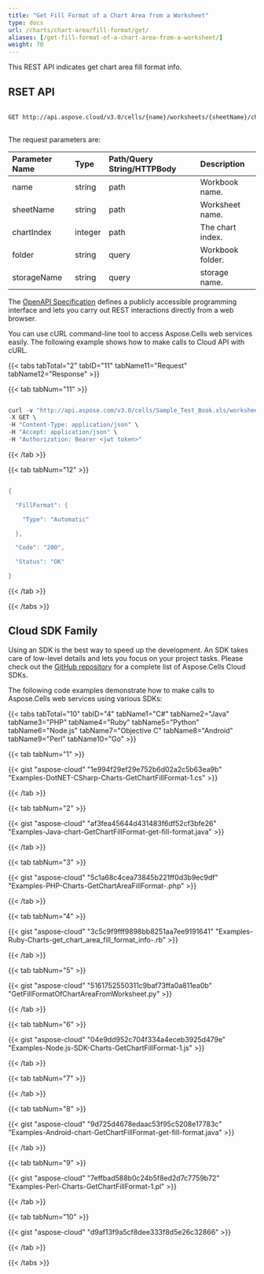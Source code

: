 ```yaml
---
title: "Get Fill Format of a Chart Area from a Worksheet"
type: docs
url: /charts/chart-area/fill-format/get/
aliases: [/get-fill-format-of-a-chart-area-from-a-worksheet/]
weight: 70
---
```


This REST API indicates get chart area fill format info.
 
## RSET API
 
```bash
 
GET http://api.aspose.cloud/v3.0/cells/{name}/worksheets/{sheetName}/charts/{chartIndex}/chartArea/fillFormat
 
```
The request parameters are: 
 
| Parameter Name | Type | Path/Query String/HTTPBody | Description| 
| :- | :- | :- |:- | 
| name | string | path | Workbook name. |
| sheetName | string | path | Worksheet name. |
| chartIndex | integer | path | The chart index. |
| folder | string | query | Workbook folder. |
| storageName | string | query | storage name. |
 
The [OpenAPI Specification](https://apireference.aspose.cloud/cells/#/ChartArea/GetChartAreaFillFormat) defines a publicly accessible programming interface and lets you carry out REST interactions directly from a web browser.
 
You can use cURL command-line tool to access Aspose.Cells web services easily. The following example shows how to make calls to Cloud API with cURL.
 

{{< tabs tabTotal="2" tabID="11" tabName11="Request" tabName12="Response" >}}

{{< tab tabNum="11" >}}

```java

curl -v "http://api.aspose.com/v3.0/cells/Sample_Test_Book.xls/worksheets/Sheet5/charts/0/chartArea/fillFormat" 
-X GET \
-H "Content-Type: application/json" \
-H "Accept: application/json" \
-H "Authorization: Bearer <jwt token>"
```

{{< /tab >}}

{{< tab tabNum="12" >}}

```java

{

  "FillFormat": {

    "Type": "Automatic"

  },

  "Code": "200",

  "Status": "OK"

}

```

{{< /tab >}}

{{< /tabs >}}
## Cloud SDK Family
 
Using an SDK is the best way to speed up the development. An SDK takes care of low-level details and lets you focus on your project tasks. Please check out the [GitHub repository](https://github.com/aspose-cells-cloud) for a complete list of Aspose.Cells Cloud SDKs.
 
The following code examples demonstrate how to make calls to Aspose.Cells web services using various SDKs:

{{< tabs tabTotal="10" tabID="4" tabName1="C#" tabName2="Java" tabName3="PHP" tabName4="Ruby" tabName5="Python" tabName6="Node.js" tabName7="Objective C" tabName8="Android" tabName9="Perl" tabName10="Go" >}}

{{< tab tabNum="1" >}}

{{< gist "aspose-cloud" "1e994f29ef29e752b6d02a2c5b63ea9b" "Examples-DotNET-CSharp-Charts-GetChartFillFormat-1.cs" >}}

{{< /tab >}}

{{< tab tabNum="2" >}}

{{< gist "aspose-cloud" "af3fea45644d431483f6df52cf3bfe26" "Examples-Java-chart-GetChartFillFormat-get-fill-format.java" >}}

{{< /tab >}}

{{< tab tabNum="3" >}}

{{< gist "aspose-cloud" "5c1a68c4cea73845b221ff0d3b9ec9df" "Examples-PHP-Charts-GetChartAreaFillFormat-.php" >}}

{{< /tab >}}

{{< tab tabNum="4" >}}

{{< gist "aspose-cloud" "3c5c9f9fff9898bb8251aa7ee9191641" "Examples-Ruby-Charts-get_chart_area_fill_format_info-.rb" >}}

{{< /tab >}}

{{< tab tabNum="5" >}}

{{< gist "aspose-cloud" "5161752550311c9baf73ffa0a811ea0b" "GetFillFormatOfChartAreaFromWorksheet.py" >}}

{{< /tab >}}

{{< tab tabNum="6" >}}

{{< gist "aspose-cloud" "04e9dd952c704f334a4eceb3925d479e" "Examples-Node.js-SDK-Charts-GetChartFillFormat-1.js" >}}

{{< /tab >}}

{{< tab tabNum="7" >}}

{{< /tab >}}

{{< tab tabNum="8" >}}

{{< gist "aspose-cloud" "9d725d4678edaac53f95c5208e17783c" "Examples-Android-chart-GetChartFillFormat-get-fill-format.java" >}}

{{< /tab >}}

{{< tab tabNum="9" >}}

{{< gist "aspose-cloud" "7effbad588b0c24b5f8ed2d7c7759b72" "Examples-Perl-Charts-GetChartFillFormat-1.pl" >}}

{{< /tab >}}

{{< tab tabNum="10" >}}

{{< gist "aspose-cloud" "d9af13f9a5cf8dee333f8d5e26c32866" >}}

{{< /tab >}}

{{< /tabs >}}
